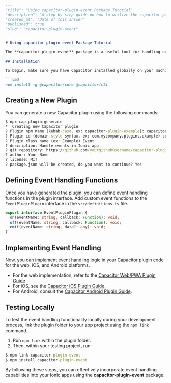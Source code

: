 ```markdown
---
"title": "Using capacitor-plugin-event Package Tutorial"
"description": "A step-by-step guide on how to utilize the capacitor-plugin-event package in your Ionic projects."
"created_at": "Date of this answer"
"published": true
"slug": "capacitor-plugin-event"
---

# Using capacitor-plugin-event Package Tutorial

The **capacitor-plugin-event** package is a useful tool for handling events in your Ionic applications. Follow this tutorial to learn how to integrate and use this package effectively.

## Installation

To begin, make sure you have Capacitor installed globally on your machine:

```cmd
npm install -g @capacitor/core @capacitor/cli
```

## Creating a New Plugin

You can generate a new Capacitor plugin using the following commands:

```cmd
$ npx cap plugin:generate
*  Creating new Capacitor plugin
? Plugin npm name (kebab-case. ex: capacitor-plugin-example): capacitor-plugin-event
? Plugin id (domain-style syntax. ex: com.mycompany.plugins.example) com.yourcompany.plugins.event
? Plugin class name (ex: Example) Event
? description: Handle events in Ionic app
? git repository: https://github.com/yourgithubusername/capacitor-plugin-event.git
? author: Your Name
? license: MIT
? package.json will be created, do you want to continue? Yes
```

## Defining Event Handling Functions

Once you have generated the plugin, you can define event handling functions in the plugin interface. Add custom event functions to the `EventPluginPlugin` interface in the `src/definitions.ts` file.

```ts
export interface EventPluginPlugin {
  on(eventName: string, callback: Function): void;
  off(eventName: string, callback: Function): void;
  emit(eventName: string, data?: any): void;
}
```

## Implementing Event Handling

Now, you can implement event handling logic in your Capacitor plugin code for the web, iOS, and Android platforms.

- For the web implementation, refer to the [Capacitor Web/PWA Plugin Guide](https://capacitorjs.com/docs/plugins/web).
- For iOS, see the [Capacitor iOS Plugin Guide](https://capacitorjs.com/docs/plugins/ios).
- For Android, consult the [Capacitor Android Plugin Guide](https://capacitorjs.com/docs/plugins/android).

## Testing Locally

To test the event handling functionality locally during your development process, link the plugin folder to your app project using the `npm link` command.

1. Run `npm link` within the plugin folder.
2. Then, within your testing project, run:

```cmd
$ npm link capacitor-plugin-event
$ npm install capacitor-plugin-event
```

By following these steps, you can effectively incorporate event handling capabilities into your Ionic apps using the **capacitor-plugin-event** package.
```